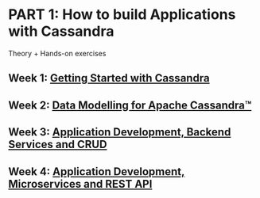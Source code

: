 # PART 1: How to build Applications with Cassandra

Theory + Hands-on exercises

## Week 1: [Getting Started with Cassandra](https://community.datastax.com/questions/5834/index.html)

## Week 2: [Data Modelling for Apache Cassandra™](https://community.datastax.com/questions/6078/index.html)

## Week 3: [Application Development, Backend Services and CRUD](https://community.datastax.com/questions/6377/materials-and-homework-for-week-3.html) 

## Week 4: [Application Development, Microservices and REST API](https://community.datastax.com/questions/6738/index.html)
